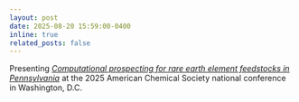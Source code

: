 ```yaml
---
layout: post
date: 2025-08-20 15:59:00-0400
inline: true
related_posts: false
---
```


Presenting [*Computational prospecting for rare earth element feedstocks in Pennsylvania*](https://acs.digitellinc.com/live/35/session/559096) at the 2025 American Chemical Society national conference in Washington, D.C.
